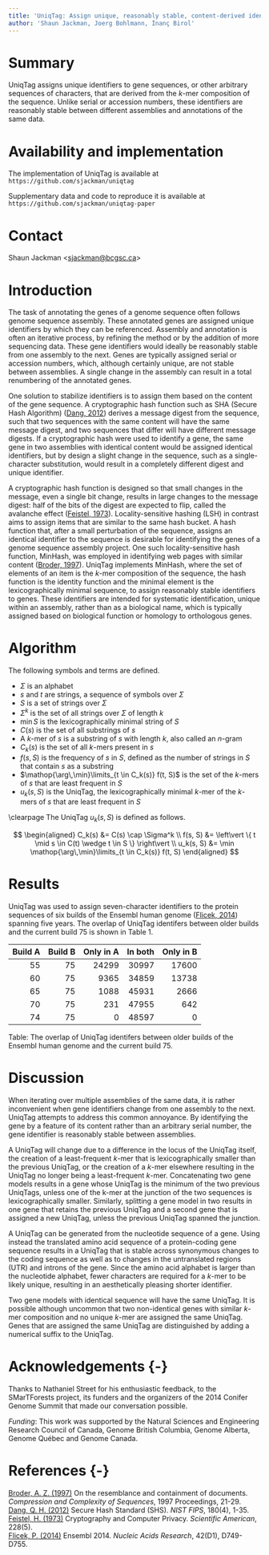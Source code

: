 ```yaml
---
title: 'UniqTag: Assign unique, reasonably stable, content-derived identifiers to genes'
author: 'Shaun Jackman, Joerg Bohlmann, İnanç Birol'
---
```


Summary
=======

UniqTag assigns unique identifiers to gene sequences, or other arbitrary
sequences of characters, that are derived from the *k*-mer composition of the
sequence. Unlike serial or accession numbers, these identifiers are reasonably
stable between different assemblies and annotations of the same data.

Availability and implementation
===============================

The implementation of UniqTag is available at  
`https://github.com/sjackman/uniqtag`

Supplementary data and code to reproduce it is available at  
`https://github.com/sjackman/uniqtag-paper`

Contact
=======

Shaun Jackman &lt;sjackman@bcgsc.ca&gt;

Introduction
============

The task of annotating the genes of a genome sequence often follows genome
sequence assembly. These annotated genes are assigned unique identifiers by
which they can be referenced. Assembly and annotation is often an iterative
process, by refining the method or by the addition of more sequencing data.
These gene identifiers would ideally be reasonably stable from one assembly to
the next. Genes are typically assigned serial or accession numbers, which,
although certainly unique, are not stable between assemblies. A single change
in the assembly can result in a total renumbering of the annotated genes.

One solution to stabilize identifiers is to assign them based on the content of
the gene sequence. A cryptographic hash function such as SHA (Secure Hash
Algorithm) ([Dang, 2012][]) derives a message digest from the sequence, such
that two sequences with the same content will have the same message digest, and
two sequences that differ will have different message digests. If a
cryptographic hash were used to identify a gene, the same gene in two assemblies
with identical content would be assigned identical identifiers, but by design a
slight change in the sequence, such as a single-character substitution, would
result in a completely different digest and unique identifier.

A cryptographic hash function is designed so that small changes in the message,
even a single bit change, results in large changes to the message digest:
half of the bits of the digest are expected to flip, called the avalanche effect
([Feistel, 1973][]). Locality-sensitive hashing (LSH) in contrast aims to assign
items that are similar to the same hash bucket. A hash function that, after a
small perturbation of the sequence, assigns an identical identifier to the
sequence is desirable for identifying the genes of a genome sequence assembly
project. One such locality-sensitive hash function, MinHash, was employed in
identifying web pages with similar content ([Broder, 1997][]). UniqTag
implements MinHash, where the set of elements of an item is the *k*-mer
composition of the sequence, the hash function is the identity function and the
minimal element is the lexicographically minimal sequence, to assign reasonably
stable identifiers to genes. These identifiers are intended for systematic
identification, unique within an assembly, rather than as a biological name,
which is typically assigned based on biological function or homology to
orthologous genes.

Algorithm
=========

The following symbols and terms are defined.

+ $\Sigma$ is an alphabet
+ *s* and *t* are strings, a sequence of symbols over $\Sigma$
+ *S* is a set of strings over $\Sigma$
+ $\Sigma^k$ is the set of all strings over $\Sigma$ of length *k*
+ $\min S$ is the lexicographically minimal string of *S*
+ $C(s)$ is the set of all substrings of *s*
+ A *k*-mer of *s* is a substring of *s* with length *k*, also called an
  *n*-gram
+ $C_k(s)$ is the set of all *k*-mers present in *s*
+ $f(s, S)$ is the frequency of *s* in *S*, defined as the number of strings in
  *S* that contain *s* as a substring
+ $\mathop{\arg\,\min}\limits_{t \in C_k(s)} f(t, S)$ is the set of the *k*-mers
  of *s* that are least frequent in *S*
+ $u_k(s, S)$ is the UniqTag, the lexicographically minimal *k*-mer of the
  *k*-mers of *s* that are least frequent in *S*

\clearpage
The UniqTag $u_k(s, S)$ is defined as follows.

$$
\begin{aligned}
C_k(s) &= C(s) \cap \Sigma^k
\\ f(s, S) &= \left\vert \{ t \mid s \in C(t) \wedge t \in S \} \right\vert
\\ u_k(s, S) &= \min \mathop{\arg\,\min}\limits_{t \in C_k(s)} f(t, S)
\end{aligned}
$$

Results
=======

UniqTag was used to assign seven-character identifiers to the protein sequences
of six builds of the Ensembl human genome ([Flicek, 2014][]) spanning five
years. The overlap of UniqTag identifers between older builds and the current
build 75 is shown in Table 1.

| Build A | Build B | Only in A | In both | Only in B |
|--------:|--------:|----------:|--------:|----------:|
|      55 |      75 |     24299 |   30997 |     17600 |
|      60 |      75 |      9365 |   34859 |     13738 |
|      65 |      75 |      1088 |   45931 |      2666 |
|      70 |      75 |       231 |   47955 |       642 |
|      74 |      75 |         0 |   48597 |         0 |

Table: The overlap of UniqTag identifers between older builds of the Ensembl
human genome and the current build 75.

Discussion
==========

When iterating over multiple assemblies of the same data, it is rather
inconvenient when gene identifiers change from one assembly to the next.
UniqTag attempts to address this common annoyance. By identifying the gene by a
feature of its content rather than an arbitrary serial number, the gene
identifier is reasonably stable between assemblies.

A UniqTag will change due to a difference in the locus of the UniqTag itself,
the creation of a least-frequent *k*-mer that is lexicographically smaller than
the previous UniqTag, or the creation of a *k*-mer elsewhere resulting in the
UniqTag no longer being a least-frequent *k*-mer. Concatenating two gene models
results in a gene whose UniqTag is the minimum of the two previous UniqTags,
unless one of the k-mer at the junction of the two sequences is
lexicographically smaller. Similarly, splitting a gene model in two results in
one gene that retains the previous UniqTag and a second gene that is assigned a
new UniqTag, unless the previous UniqTag spanned the junction.

A UniqTag can be generated from the nucleotide sequence of a gene. Using instead
the translated amino acid sequence of a protein-coding gene sequence results in
a UniqTag that is stable across synonymous changes to the coding sequence as
well as to changes in the untranslated regions (UTR) and introns of the gene.
Since the amino acid alphabet is larger than the nucleotide alphabet, fewer
characters are required for a *k*-mer to be likely unique, resulting in an
aesthetically pleasing shorter identifier.

Two gene models with identical sequence will have the same UniqTag. It is
possible although uncommon that two non-identical genes with similar *k*-mer
composition and no unique *k*-mer are assigned the same UniqTag. Genes that are
assigned the same UniqTag are distinguished by adding a numerical suffix to the
UniqTag.

Acknowledgements {-}
================

Thanks to Nathaniel Street for his enthusiastic feedback, to the SMarTForests
project, its funders and the organizers of the 2014 Conifer Genome Summit that
made our conversation possible.

*Funding*: This work was supported by the Natural Sciences and Engineering Research Council
of Canada, Genome British Columbia, Genome Alberta, Genome Québec and Genome
Canada.

References {-}
==========

[Broder, A. Z. (1997)][Broder, 1997]
On the resemblance and containment of documents.
*Compression and Complexity of Sequences*, 1997 Proceedings, 21-29.  
[Dang, Q. H. (2012)][Dang, 2012]
Secure Hash Standard (SHS).
*NIST FIPS*, 180(4), 1-35.  
[Feistel, H. (1973)][Feistel, 1973]
Cryptography and Computer Privacy.
*Scientific American*, 228(5).  
[Flicek, P. (2014)][Flicek, 2014]
Ensembl 2014.
*Nucleic Acids Research*, 42(D1), D749-D755.

[Broder, 1997]: http://dx.doi.org/10.1109/SEQUEN.1997.666900
[Dang, 2012]: http://www.nist.gov/manuscript-publication-search.cfm?pub_id=910977
[Feistel, 1973]: http://www.scientificamerican.com/article/cryptography-and-computer-privacy/
[Flicek, 2014]: http://dx.doi.org/10.1093/nar/gkt1196
